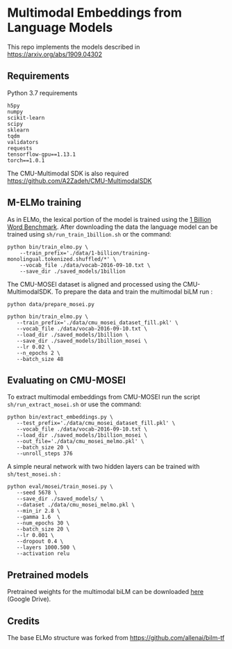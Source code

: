 # Multimodal Embeddings from Language Models

This repo implements the models described in https://arxiv.org/abs/1909.04302

## Requirements

Python 3.7 requirements
```
h5py
numpy
scikit-learn
scipy
sklearn
tqdm
validators
requests
tensorflow-gpu==1.13.1
torch==1.0.1
```

The CMU-Multimodal SDK is also required \
https://github.com/A2Zadeh/CMU-MultimodalSDK

## M-ELMo training

As in ELMo, the lexical portion of the model is trained using the [1 Billion Word Benchmark](http://www.statmt.org/lm-benchmark/). 
After downloading the data the language model can be trained using `sh/run_train_1billion.sh` or the command:
```
python bin/train_elmo.py \
	--train_prefix='./data/1-billion/training-monolingual.tokenized.shuffled/*' \
	--vocab_file ./data/vocab-2016-09-10.txt \
	--save_dir ./saved_models/1billion
```

The CMU-MOSEI dataset is aligned and processed using the CMU-MultimodalSDK. To prepare the data and train the multimodal biLM run :
```
python data/prepare_mosei.py

python bin/train_elmo.py \
   --train_prefix='./data/cmu_mosei_dataset_fill.pkl' \
   --vocab_file ./data/vocab-2016-09-10.txt \
   --load_dir ./saved_models/1billion \
   --save_dir ./saved_models/1billion_mosei \
   --lr 0.02 \
   --n_epochs 2 \
   --batch_size 48
```

## Evaluating on CMU-MOSEI

To extract multimodal embeddings from CMU-MOSEI run the script `sh/run_extract_mosei.sh` or use the command:
```
python bin/extract_embeddings.py \
   --test_prefix='./data/cmu_mosei_dataset_fill.pkl' \
   --vocab_file ./data/vocab-2016-09-10.txt \
   --load_dir ./saved_models/1billion_mosei \
   --out_file='./data/cmu_mosei_melmo.pkl' \
   --batch_size 20 \
   --unroll_steps 376
```

A simple neural network with two hidden layers can be trained with `sh/test_mosei.sh` :
```
python eval/mosei/train_mosei.py \
   --seed 5678 \
   --save_dir ./saved_models/ \
   --dataset ./data/cmu_mosei_melmo.pkl \
   --min_ir 2.8 \
   --gamma 1.6  \
   --num_epochs 30 \
   --batch_size 20 \
   --lr 0.001 \
   --dropout 0.4 \
   --layers 1000.500 \
   --activation relu  
```

## Pretrained models

Pretrained weights for the multimodal biLM can be downloaded [here](https://drive.google.com/open?id=1DD19Kh8FFE212OpFzRa_NVt_JIOVBcXj) (Google Drive). 

## Credits

The base ELMo structure was forked from https://github.com/allenai/bilm-tf



